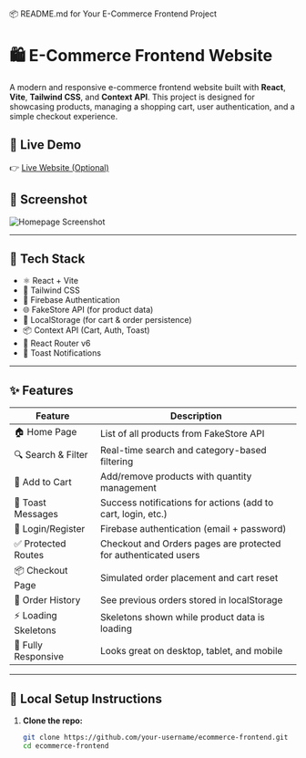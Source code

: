 📦 README.md for Your E-Commerce Frontend Project

# 🛍️ E-Commerce Frontend Website

A modern and responsive e-commerce frontend website built with **React**, **Vite**, **Tailwind CSS**, and **Context API**. This project is designed for showcasing products, managing a shopping cart, user authentication, and a simple checkout experience.

## 🚀 Live Demo

👉 [Live Website (Optional)](https://your-demo-link.com)

## 📸 Screenshot

![Homepage Screenshot](./public/screenshot.png) <!-- replace with real path -->

---

## 🔧 Tech Stack

- ⚛️ React + Vite
- 💨 Tailwind CSS
- 🔐 Firebase Authentication
- 🌐 FakeStore API (for product data)
- 💾 LocalStorage (for cart & order persistence)
- 📦 Context API (Cart, Auth, Toast)
- 🔁 React Router v6
- 🎉 Toast Notifications

---

## ✨ Features

| Feature                     | Description                                                                 |
|----------------------------|-----------------------------------------------------------------------------|
| 🏠 Home Page               | List of all products from FakeStore API                                      |
| 🔍 Search & Filter         | Real-time search and category-based filtering                               |
| 🛒 Add to Cart             | Add/remove products with quantity management                                |
| 🔔 Toast Messages          | Success notifications for actions (add to cart, login, etc.)               |
| 🔐 Login/Register          | Firebase authentication (email + password)                                  |
| ✅ Protected Routes        | Checkout and Orders pages are protected for authenticated users             |
| 📦 Checkout Page          | Simulated order placement and cart reset                                    |
| 📜 Order History           | See previous orders stored in localStorage                                  |
| ⚡ Loading Skeletons       | Skeletons shown while product data is loading                               |
| 📱 Fully Responsive        | Looks great on desktop, tablet, and mobile                                  |

---

## 🧪 Local Setup Instructions

1. **Clone the repo:**
   ```bash
   git clone https://github.com/your-username/ecommerce-frontend.git
   cd ecommerce-frontend
